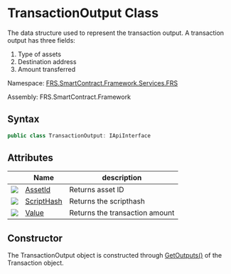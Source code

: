 # TransactionOutput Class

The data structure used to represent the transaction output. A transaction output has three fields:

1. Type of assets
2. Destination address
3. Amount transferred

Namespace: [FRS.SmartContract.Framework.Services.FRS](../FRS.md)

Assembly: FRS.SmartContract.Framework

## Syntax

```c#
public class TransactionOutput: IApiInterface
```

## Attributes

| | Name | description |
| ---------------------------------------- | ---------------------------------------- | ------ |
| ![](https://i-msdn.sec.s-msft.com/dynimg/IC74937.jpeg) | [AssetId](TransactionOutput/AssetId.md)  | Returns asset ID |
| ![](https://i-msdn.sec.s-msft.com/dynimg/IC74937.jpeg) | [ScriptHash](TransactionOutput/ScriptHash.md) | Returns the scripthash |
| ![](https://i-msdn.sec.s-msft.com/dynimg/IC74937.jpeg) | [Value](TransactionOutput/Value.md)      | Returns the transaction amount |


## Constructor

The TransactionOutput object is constructed through [GetOutputs()](Transaction/GetOutputs.md) of the Transaction object.
